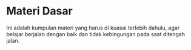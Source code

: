 # Materi Dasar

Ini adalah kumpulan materi yang harus di kuasai terlebih dahulu, agar belajar berjalan dengan baik dan tidak kebingungan pada saat ditengah jalan.  


  
 

